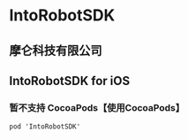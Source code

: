 # IntoRobotSDK
## 摩仑科技有限公司
## IntoRobotSDK for iOS

### 暂不支持 CocoaPods【使用CocoaPods】

```
pod 'IntoRobotSDK'
```
